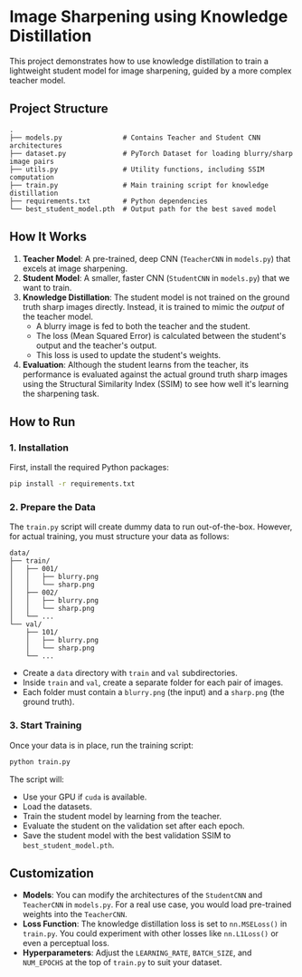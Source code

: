 # Image Sharpening using Knowledge Distillation

This project demonstrates how to use knowledge distillation to train a lightweight student model for image sharpening, guided by a more complex teacher model.

## Project Structure

```
.
├── models.py               # Contains Teacher and Student CNN architectures
├── dataset.py              # PyTorch Dataset for loading blurry/sharp image pairs
├── utils.py                # Utility functions, including SSIM computation
├── train.py                # Main training script for knowledge distillation
├── requirements.txt        # Python dependencies
└── best_student_model.pth  # Output path for the best saved model
```

## How It Works

1.  **Teacher Model**: A pre-trained, deep CNN (`TeacherCNN` in `models.py`) that excels at image sharpening.
2.  **Student Model**: A smaller, faster CNN (`StudentCNN` in `models.py`) that we want to train.
3.  **Knowledge Distillation**: The student model is not trained on the ground truth sharp images directly. Instead, it is trained to mimic the *output* of the teacher model.
    -   A blurry image is fed to both the teacher and the student.
    -   The loss (Mean Squared Error) is calculated between the student's output and the teacher's output.
    -   This loss is used to update the student's weights.
4.  **Evaluation**: Although the student learns from the teacher, its performance is evaluated against the actual ground truth sharp images using the Structural Similarity Index (SSIM) to see how well it's learning the sharpening task.

## How to Run

### 1. Installation

First, install the required Python packages:

```bash
pip install -r requirements.txt
```

### 2. Prepare the Data

The `train.py` script will create dummy data to run out-of-the-box. However, for actual training, you must structure your data as follows:

```
data/
├── train/
│   ├── 001/
│   │   ├── blurry.png
│   │   └── sharp.png
│   ├── 002/
│   │   ├── blurry.png
│   │   └── sharp.png
│   └── ...
└── val/
    ├── 101/
    │   ├── blurry.png
    │   └── sharp.png
    └── ...
```

-   Create a `data` directory with `train` and `val` subdirectories.
-   Inside `train` and `val`, create a separate folder for each pair of images.
-   Each folder must contain a `blurry.png` (the input) and a `sharp.png` (the ground truth).

### 3. Start Training

Once your data is in place, run the training script:

```bash
python train.py
```

The script will:
- Use your GPU if `cuda` is available.
- Load the datasets.
- Train the student model by learning from the teacher.
- Evaluate the student on the validation set after each epoch.
- Save the student model with the best validation SSIM to `best_student_model.pth`.

## Customization

-   **Models**: You can modify the architectures of the `StudentCNN` and `TeacherCNN` in `models.py`. For a real use case, you would load pre-trained weights into the `TeacherCNN`.
-   **Loss Function**: The knowledge distillation loss is set to `nn.MSELoss()` in `train.py`. You could experiment with other losses like `nn.L1Loss()` or even a perceptual loss.
-   **Hyperparameters**: Adjust the `LEARNING_RATE`, `BATCH_SIZE`, and `NUM_EPOCHS` at the top of `train.py` to suit your dataset. 